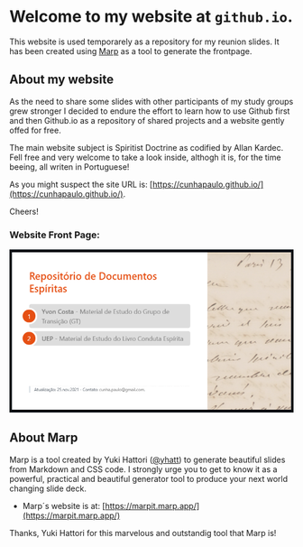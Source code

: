 # Welcome to my website at `github.io`.

This website is used temporarely as a repository for my reunion slides.
It has been created using [Marp](https://marpit.marp.app/) as a tool to generate the frontpage.

## About my website

As the need to share some slides with other participants of my study groups grew stronger I decided to endure the effort to learn how to use Github first and then Github.io as a repository of shared projects and a website gently offed for free.

The main website subject is Spiritist Doctrine as codified by Allan Kardec. Fell free and very welcome to take a look inside, althogh it is, for the time beeing, all writen in Portuguese!

As you might suspect the site URL is: [https://cunhapaulo.github.io/](https://cunhapaulo.github.io/).

Cheers!

### Website Front Page:
![Front Page](frontpage.png)

## About Marp
Marp is a tool created by Yuki Hattori ([@yhatt](https://github.com/yhatt)) to generate beautiful slides from Markdown and CSS code. I strongly urge you to get to know it as a powerful, practical and beautiful generator tool to produce your next world changing slide deck.

- Marp´s website is at: [https://marpit.marp.app/](https://marpit.marp.app/)

Thanks, Yuki Hattori for this marvelous and outstandig tool that Marp is!
